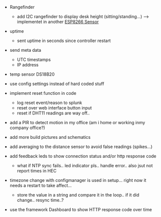 + Rangefinder 
    + add I2C rangefinder to display desk height (sitting/standing...) --> implementet in another [ESP8266 Sensor](https://github.com/SebastianWalker/ESP8266-D1-mini-SPLUNK-HEC)

+ uptime
    + sent uptime in seconds since controller restart

- send meta data 
    - UTC timestamps
    + IP address

- temp sensor DS18B20

+ use config settings instead of hard coded stuff

- implement reset function in code
    - log reset event/reason to splunk
    - reset over web interface button input
    - reset if DHT11 readings are way off.. 

- add a PIR to detect motion in my office (am i home or working inmy company office?)

- add more build pictures and schematics

- add averaging to the distance sensor to avoid false readings (spikes...)

- add feedback leds to show connection status and/or http response code
    - what if NTP sync fails.. led indicator pls.. handle error.. also jsut not report times in HEC

- timezone change with configmanager is used in setup... right now it needs a restart to take affect...
    - store the value in a string and compare it in the loop.. if it did change.. resync time..?

- use the framework Dashboard to show HTTP response code over time